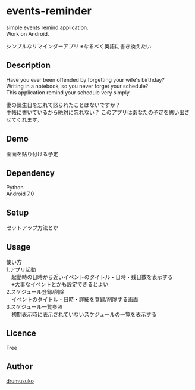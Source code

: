 events-reminder
====

simple events remind application.  
Work on Android.  

シンプルなリマインダーアプリ
※なるべく英語に書き換えたい

## Description
Have you ever been offended by forgetting your wife's birthday?  
Writing in a notebook, so you never forget your schedule?  
This application remind your schedule very simply.  

妻の誕生日を忘れて怒られたことはないですか？  
手帳に書いているから絶対に忘れない？
このアプリはあなたの予定を思い出させてくれます。

## Demo
画面を貼り付ける予定

## Dependency
Python  
Android 7.0

## Setup
セットアップ方法とか

## Usage
使い方  
1.アプリ起動  
　起動時の日時から近いイベントのタイトル・日時・残日数を表示する  
　※大事なイベントとかも設定できるとよい  
2.スケジュール登録/削除  
　イベントのタイトル・日時・詳細を登録/削除する画面  
3.スケジュール一覧参照  
　初期表示時に表示されていないスケジュールの一覧を表示する  

## Licence
Free

## Author

[drumusuko](https://github.com/drumusuko)
